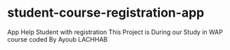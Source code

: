 # student-course-registration-app
App Help Student with registration
This Project is During our Study in WAP course coded By Ayoub LACHHAB 
